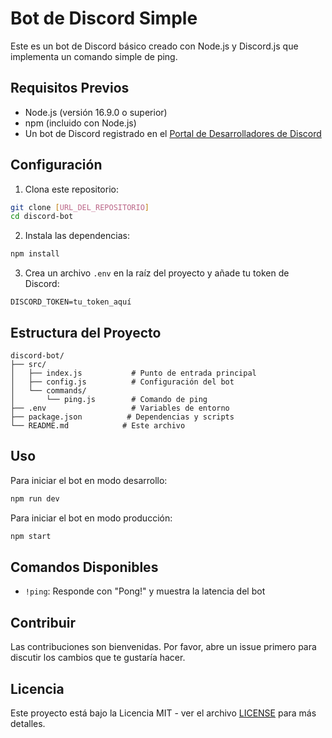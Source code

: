 # Bot de Discord Simple

Este es un bot de Discord básico creado con Node.js y Discord.js que implementa un comando simple de ping.

## Requisitos Previos

- Node.js (versión 16.9.0 o superior)
- npm (incluido con Node.js)
- Un bot de Discord registrado en el [Portal de Desarrolladores de Discord](https://discord.com/developers/applications)

## Configuración

1. Clona este repositorio:
```bash
git clone [URL_DEL_REPOSITORIO]
cd discord-bot
```

2. Instala las dependencias:
```bash
npm install
```

3. Crea un archivo `.env` en la raíz del proyecto y añade tu token de Discord:
```
DISCORD_TOKEN=tu_token_aquí
```

## Estructura del Proyecto

```
discord-bot/
├── src/
│   ├── index.js           # Punto de entrada principal
│   ├── config.js          # Configuración del bot
│   └── commands/
│       └── ping.js        # Comando de ping
├── .env                   # Variables de entorno
├── package.json          # Dependencias y scripts
└── README.md            # Este archivo
```

## Uso

Para iniciar el bot en modo desarrollo:
```bash
npm run dev
```

Para iniciar el bot en modo producción:
```bash
npm start
```

## Comandos Disponibles

- `!ping`: Responde con "Pong!" y muestra la latencia del bot

## Contribuir

Las contribuciones son bienvenidas. Por favor, abre un issue primero para discutir los cambios que te gustaría hacer.

## Licencia

Este proyecto está bajo la Licencia MIT - ver el archivo [LICENSE](LICENSE) para más detalles. 